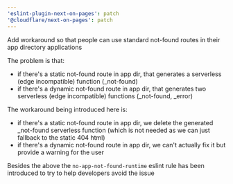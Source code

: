 ```yaml
---
'eslint-plugin-next-on-pages': patch
'@cloudflare/next-on-pages': patch
---
```


Add workaround so that people can use standard not-found routes in their app directory applications

The problem is that:
 - if there's a static not-found route in app dir, that generates a serverless (edge incompatible) function (_not-found)
 - if there's a dynamic not-found route in app dir, that generates two serverless (edge incompatible) functions (_not-found, _error)

The workaround being introduced here is:
 - if there's a static not-found route in app dir, we delete the generated _not-found serverless function
   (which is not needed as we can just fallback to the static 404 html)
 - if there's a dynamic not-found route in app dir, we can't actually fix it but provide a warning for the user

Besides the above the `no-app-not-found-runtime` eslint rule has been introduced to try to help developers avoid
the issue